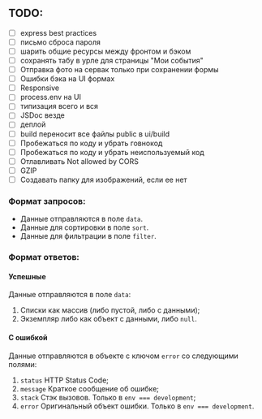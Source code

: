 ## TODO:

- [ ] express best practices
- [ ] письмо сброса пароля
- [ ] шарить общие ресурсы между фронтом и бэком
- [ ] сохранять табу в урле для страницы "Мои события"
- [ ] Отправка фото на сервак только при сохранении формы
- [ ] Ошибки бэка на UI формах
- [ ] Responsive
- [ ] process.env на UI
- [ ] типизация всего и вся
- [ ] JSDoc везде
- [ ] деплой
- [ ] build переносит все файлы public в ui/build
- [ ] Пробежаться по коду и убрать говнокод
- [ ] Пробежаться по коду и убрать неиспользуемый код
- [ ] Отлавливать Not allowed by CORS
- [ ] GZIP
- [ ] Создавать папку для изображений, если ее нет

### Формат запросов:

- Данные отправляются в поле `data`.
- Данные для сортировки в поле `sort`.
- Данные для фильтрации в поле `filter`.

### Формат ответов:

#### Успешные

Данные отправляются в поле `data`:
1. Списки как массив (либо пустой, либо с данными);
2. Экземпляр либо как объект с данными, либо `null`.

#### С ошибкой

Данные отправляются в объекте с ключом `error` со следующими полями:
1. `status` HTTP Status Code;
2. `message` Краткое сообщение об ошибке;
3. `stack` Стэк вызовов. Только в `env === development`;
4. `error` Оригинальный объект ошибки. Только в `env === development`.